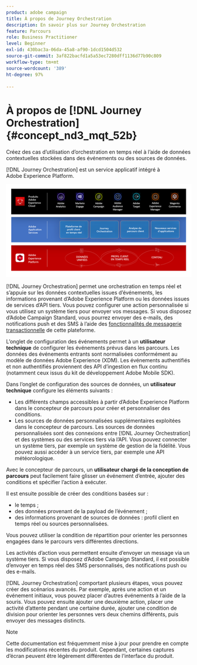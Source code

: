 ```yaml
---
product: adobe campaign
title: À propos de Journey Orchestration
description: En savoir plus sur Journey Orchestration
feature: Parcours
role: Business Practitioner
level: Beginner
exl-id: 430bac3a-06da-45a8-af90-1dcd1504d532
source-git-commit: 3af822bacfd1a5a53ec7280dff1136d77b90c809
workflow-type: tm+mt
source-wordcount: '389'
ht-degree: 97%

---
```


# À propos de [!DNL Journey Orchestration]{#concept_nd3_mqt_52b}

Créez des cas d’utilisation d’orchestration en temps réel à l’aide de données contextuelles stockées dans des événements ou des sources de données.

[!DNL Journey Orchestration] est un service applicatif intégré à Adobe Experience Platform.

![](../assets/journeydiagram.png)

[!DNL Journey Orchestration] permet une orchestration en temps réel et s’appuie sur les données contextuelles issues d’événements, les informations provenant d’Adobe Experience Platform ou les données issues de services d’API tiers. Vous pouvez configurer une action personnalisée si vous utilisez un système tiers pour envoyer vos messages. Si vous disposez d’Adobe Campaign Standard, vous pourrez envoyer des e-mails, des notifications push et des SMS à l’aide des [fonctionnalités de messagerie transactionnelle](https://experienceleague.adobe.com/docs/campaign-standard/using/communication-channels/transactional-messaging/getting-started-with-transactional-msg.html) de cette plateforme.

L’onglet de configuration des événements permet à un **utilisateur technique** de configurer les événements prévus dans les parcours. Les données des événements entrants sont normalisées conformément au modèle de données Adobe Experience (XDM). Les événements authentifiés et non authentifiés proviennent des API d’ingestion en flux continu (notamment ceux issus du kit de développement Adobe Mobile SDK).

Dans l’onglet de configuration des sources de données, un **utilisateur technique** configure les éléments suivants :

* Les différents champs accessibles à partir d’Adobe Experience Platform dans le concepteur de parcours pour créer et personnaliser des conditions.
* Les sources de données personnalisées supplémentaires exploitées dans le concepteur de parcours. Les sources de données personnalisées sont des connexions entre [!DNL Journey Orchestration] et des systèmes ou des services tiers via l’API. Vous pouvez connecter un système tiers, par exemple un système de gestion de la fidélité. Vous pouvez aussi accéder à un service tiers, par exemple une API météorologique.

Avec le concepteur de parcours, un **utilisateur chargé de la conception de parcours** peut facilement faire glisser un événement d’entrée, ajouter des conditions et spécifier l’action à exécuter.

Il est ensuite possible de créer des conditions basées sur :

* le temps ;
* des données provenant de la payload de l’événement ;
* des informations provenant de sources de données : profil client en temps réel ou sources personnalisées.

Vous pouvez utiliser la condition de répartition pour orienter les personnes engagées dans le parcours vers différentes directions.

Les activités d’action vous permettent ensuite d’envoyer un message via un système tiers. Si vous disposez d’Adobe Campaign Standard, il est possible d’envoyer en temps réel des SMS personnalisés, des notifications push ou des e-mails.

[!DNL Journey Orchestration] comportant plusieurs étapes, vous pouvez créer des scénarios avancés. Par exemple, après une action et un événement initiaux, vous pouvez placer d’autres événements à l’aide de la souris. Vous pouvez ensuite ajouter une deuxième action, placer une activité d’attente pendant une certaine durée, ajouter une condition de division pour orienter les personnes vers deux chemins différents, puis envoyer des messages distincts.

>[!NOTE]
>
>Cette documentation est fréquemment mise à jour pour prendre en compte les modifications récentes du produit. Cependant, certaines captures d’écran peuvent être légèrement différentes de l’interface du produit.
